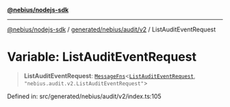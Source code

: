 [**@nebius/nodejs-sdk**](../../../../../README.md)

---

[@nebius/nodejs-sdk](../../../../../README.md) / [generated/nebius/audit/v2](../README.md) / ListAuditEventRequest

# Variable: ListAuditEventRequest

> **ListAuditEventRequest**: [`MessageFns`](../../../../../runtime/protos/core/interfaces/MessageFns.md)\<[`ListAuditEventRequest`](../interfaces/ListAuditEventRequest.md), `"nebius.audit.v2.ListAuditEventRequest"`\>

Defined in: src/generated/nebius/audit/v2/index.ts:105
